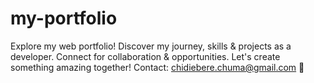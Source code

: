 # my-portfolio
Explore my web portfolio! Discover my journey, skills &amp; projects as a developer. Connect for collaboration &amp; opportunities. Let's create something amazing together! Contact: chidiebere.chuma@gmail.com 🚀
